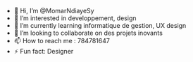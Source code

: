 - 👋 Hi, I’m @MomarNdiayeSy
- 👀 I’m interested in developpement, design
- 🌱 I’m currently learning informatique de gestion, UX design
- 💞️ I’m looking to collaborate on des projets inovants
- 📫 How to reach me : 784781647
- ⚡ Fun fact: Designer

<!---
MomarNdiayeSy/MomarNdiayeSy is a ✨ special ✨ repository because its `README.md` (this file) appears on your GitHub profile.
You can click the Preview link to take a look at your changes.
--->
